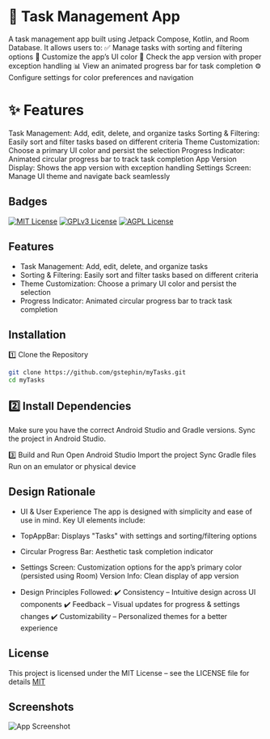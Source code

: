 
# 📌 Task Management App


A task management app built using Jetpack Compose, Kotlin, and Room Database. It allows users to:
✅ Manage tasks with sorting and filtering options
🎨 Customize the app’s UI color
📌 Check the app version with proper exception handling
📊 View an animated progress bar for task completion
⚙️ Configure settings for color preferences and navigation
# ✨ Features
Task Management: Add, edit, delete, and organize tasks
Sorting & Filtering: Easily sort and filter tasks based on different criteria
Theme Customization: Choose a primary UI color and persist the selection
Progress Indicator: Animated circular progress bar to track task completion
App Version Display: Shows the app version with exception handling
Settings Screen: Manage UI theme and navigate back seamlessly

## Badges


[![MIT License](https://img.shields.io/badge/License-MIT-green.svg)](https://choosealicense.com/licenses/mit/)
[![GPLv3 License](https://img.shields.io/badge/License-GPL%20v3-yellow.svg)](https://opensource.org/licenses/)
[![AGPL License](https://img.shields.io/badge/license-AGPL-blue.svg)](http://www.gnu.org/licenses/agpl-3.0)


## Features

- Task Management: Add, edit, delete, and organize tasks
- Sorting & Filtering: Easily sort and filter tasks based on different criteria
- Theme Customization: Choose a primary UI color and persist the selection
- Progress Indicator: Animated circular progress bar to track task completion



## Installation

1️⃣ Clone the Repository


```bash
git clone https://github.com/gstephin/myTasks.git
cd myTasks
```

2️⃣ Install Dependencies
- 
Make sure you have the correct Android Studio and Gradle versions. Sync the project in Android Studio.

3️⃣ Build and Run
Open Android Studio
Import the project
Sync Gradle files
Run on an emulator or physical device
    
## Design Rationale
- UI & User Experience
The app is designed with simplicity and ease of use in mind. Key UI elements include:

- TopAppBar: Displays "Tasks" with settings and sorting/filtering options
- Circular Progress Bar: Aesthetic task completion indicator
- Settings Screen: Customization options for the app’s primary color (persisted using Room)
Version Info: Clean display of app version
- Design Principles Followed:
✔️ Consistency – Intuitive design across UI components
✔️ Feedback – Visual updates for progress & settings changes
✔️ Customizability – Personalized themes for a better experience
## License

This project is licensed under the MIT License – see the LICENSE file for details
[MIT](https://choosealicense.com/licenses/mit/)


## Screenshots

![App Screenshot](https://via.placeholder.com/468x300?text=App+Screenshot+Here)

